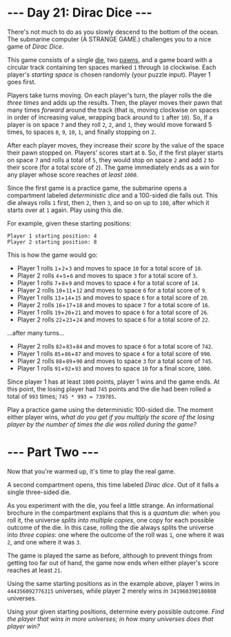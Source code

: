 ﻿# --- Day 21: Dirac Dice ---

There's not much to do as you slowly descend to the bottom of the ocean. The submarine computer (A STRANGE GAME.) challenges you to a nice game of *Dirac Dice*.

This game consists of a single [die](https://en.wikipedia.org/wiki/Dice), two [pawns](https://en.wikipedia.org/wiki/Dice), and a game board with a circular track containing ten spaces marked ```1``` through ```10``` clockwise. Each player's *starting space* is chosen randomly (your puzzle input). Player 1 goes first.

Players take turns moving. On each player's turn, the player rolls the die *three times* and adds up the results. Then, the player moves their pawn that many times *forward* around the track (that is, moving clockwise on spaces in order of increasing value, wrapping back around to ```1``` after ```10```). So, if a player is on space ```7``` and they roll ```2```, ```2```, and ```1```, they would move forward 5 times, to spaces ```8```, ```9```, ```10```, ```1```, and finally stopping on ```2```.

After each player moves, they increase their *score* by the value of the space their pawn stopped on. Players' scores start at ```0```. So, if the first player starts on space ```7``` and rolls a total of ```5```, they would stop on space ```2``` and add ```2``` to their score (for a total score of ```2```). The game immediately ends as a win for any player whose score reaches *at least ```1000```*.

Since the first game is a practice game, the submarine opens a compartment labeled *deterministic dice* and a 100-sided die falls out. This die always rolls ```1``` first, then ```2```, then ```3```, and so on up to ```100```, after which it starts over at ```1``` again. Play using this die.

For example, given these starting positions:


```
Player 1 starting position: 4
Player 2 starting position: 8
```


This is how the game would go:


* Player 1 rolls ```1```+```2```+```3``` and moves to space ```10``` for a total score of ```10```.
* Player 2 rolls ```4```+```5```+```6``` and moves to space ```3``` for a total score of ```3```.
* Player 1 rolls ```7```+```8```+```9``` and moves to space ```4``` for a total score of ```14```.
* Player 2 rolls ```10```+```11```+```12``` and moves to space ```6``` for a total score of ```9```.
* Player 1 rolls ```13```+```14```+```15``` and moves to space ```6``` for a total score of ```20```.
* Player 2 rolls ```16```+```17```+```18``` and moves to space ```7``` for a total score of ```16```.
* Player 1 rolls ```19```+```20```+```21``` and moves to space ```6``` for a total score of ```26```.
* Player 2 rolls ```22```+```23```+```24``` and moves to space ```6``` for a total score of ```22```.


...after many turns...


* Player 2 rolls ```82```+```83```+```84``` and moves to space ```6``` for a total score of ```742```.
* Player 1 rolls ```85```+```86```+```87``` and moves to space ```4``` for a total score of ```990```.
* Player 2 rolls ```88```+```89```+```90``` and moves to space ```3``` for a total score of ```745```.
* Player 1 rolls ```91```+```92```+```93``` and moves to space ```10``` for a final score, ```1000```.


Since player 1 has at least ```1000``` points, player 1 wins and the game ends. At this point, the losing player had ```745``` points and the die had been rolled a total of ```993``` times; ```745 * 993 = 739785```.

Play a practice game using the deterministic 100-sided die. The moment either player wins, *what do you get if you multiply the score of the losing player by the number of times the die was rolled during the game?*

# --- Part Two ---

Now that you're warmed up, it's time to play the real game.

A second compartment opens, this time labeled *Dirac dice*. Out of it falls a single three-sided die.

As you experiment with the die, you feel a little strange. An informational brochure in the compartment explains that this is a *quantum die*: when you roll it, the universe *splits into multiple copies*, one copy for each possible outcome of the die. In this case, rolling the die always splits the universe into *three copies*: one where the outcome of the roll was ```1```, one where it was ```2```, and one where it was ```3```.

The game is played the same as before, although to prevent things from getting too far out of hand, the game now ends when either player's score reaches at least ```21```.

Using the same starting positions as in the example above, player 1 wins in ```444356092776315``` universes, while player 2 merely wins in ```341960390180808``` universes.

Using your given starting positions, determine every possible outcome. *Find the player that wins in more universes; in how many universes does that player win?*